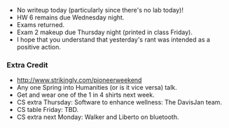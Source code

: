 * No writeup today (particularly since there's no lab today)!
* HW 6 remains due Wednesday night.
* Exams returned.
* Exam 2 makeup due Thursday night (printed in class Friday).
* I hope that you understand that yesterday's rant was intended as a
  positive action.

### Extra Credit

* <http://www.strikingly.com/pioneerweekend>
* Any one Spring into Humanities (or is it vice versa) talk.
* Get and wear one of the 1 in 4 shirts next week.
* CS extra Thursday: Software to enhance wellness: The DavisJan team.
* CS table Friday: TBD.
* CS extra next Monday: Walker and Liberto on bluetooth.
